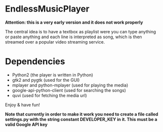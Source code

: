 # EndlessMusicPlayer

**Attention: this is a very early version and it does not work properly**

The central idea is to have a textbox as playlist were you can type anything or paste anything and each line is interpreted as song, which is then streamed over a popular video streaming service. 

Dependencies
===========

- Python2 (the player is written in Python)
- gtk2 and pygtk (used for the GUI)
- mplayer and python-mplayer (used for playing the media)
- google-api-python-client (used for searching the songs)
- quvi (used for fetching the media url)

Enjoy & have fun!

**Note that currently in order to make it work you need to create a file called settings.py with the string constant DEVELOPER_KEY in it. This must be a valid Google API key**


